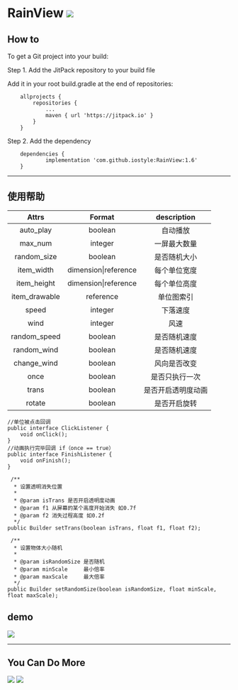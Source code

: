 # RainView [![](https://jitpack.io/v/iostyle/RainView.svg)](https://jitpack.io/#iostyle/RainView)

## How to
To get a Git project into your build:

Step 1. Add the JitPack repository to your build file

Add it in your root build.gradle at the end of repositories:
```
	allprojects {
		repositories {
			...
			maven { url 'https://jitpack.io' }
		}
	}
```
Step 2. Add the dependency
```
	dependencies {
	        implementation 'com.github.iostyle:RainView:1.6'
	}
```

---

## 使用帮助

| Attrs | Format | description |
|:-:|:-:|:-:|
|auto_play|boolean|自动播放|
|max_num|integer|一屏最大数量|
|random_size|boolean|是否随机大小|
|item_width|dimension\|reference|每个单位宽度|
|item_height|dimension\|reference|每个单位高度|
|item_drawable|reference|单位图索引|
|speed|integer|下落速度|
|wind|integer|风速|
|random_speed|boolean|是否随机速度|
|random_wind|boolean|是否随机速度|
|change_wind|boolean|风向是否改变|
|once|boolean|是否只执行一次|
|trans|boolean|是否开启透明度动画|
|rotate|boolean|是否开启旋转|

```
//单位被点击回调
public interface ClickListener {
    void onClick();
}
//动画执行完毕回调 if（once == true）
public interface FinishListener {
    void onFinish();
}
```

```
 /**
  * 设置透明消失位置
  *
  * @param isTrans 是否开启透明度动画
  * @param f1 从屏幕的某个高度开始消失 如0.7f
  * @param f2 消失过程高度 如0.2f
  */
public Builder setTrans(boolean isTrans, float f1, float f2);
  
 /**
  * 设置物体大小随机
  *
  * @param isRandomSize 是否随机
  * @param minScale     最小倍率
  * @param maxScale     最大倍率
  */
public Builder setRandomSize(boolean isRandomSize, float minScale, float maxScale);
```

## demo
![](https://github.com/iostyle/ImageRepo/blob/master/RainViewDemo.gif) 
        
---

## You Can Do More
![](https://github.com/iostyle/ImageRepo/blob/master/AttireDemo.gif) 
![](https://github.com/iostyle/ImageRepo/blob/master/RedRainDemo.gif)
